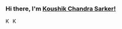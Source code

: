 ### Hi there, I'm [ Koushik Chandra Sarker!](https://www.koushikstack.com)
<a href="https://www.facebook.com/koushikstack">
  <img align="left" alt="Koushik Chandra Sarker's Facebook" width="16px" src="https://cdn.jsdelivr.net/npm/simple-icons@3.6.1/icons/facebook.svg" />
  </a>
  <a href="https://www.linkedin.com/in/koushik-chandra-sarker/">
  <img align="left" alt="Koushik Chandra Sarker's LinkedIn" width="16px" src="https://cdn.jsdelivr.net/npm/simple-icons@3.6.1/icons/linkedin.svg" />
  </a>
<!--
**koushik-stack/koushik-stack** is a ✨ _special_ ✨ repository because its `README.md` (this file) appears on your GitHub profile.

Here are some ideas to get you started:

- 🔭 I’m currently working on ...
- 🌱 I’m currently learning ...
- 👯 I’m looking to collaborate on ...
- 🤔 I’m looking for help with ...
- 💬 Ask me about ...
- 📫 How to reach me: ...
- 😄 Pronouns: ...
- ⚡ Fun fact: ...
-->
